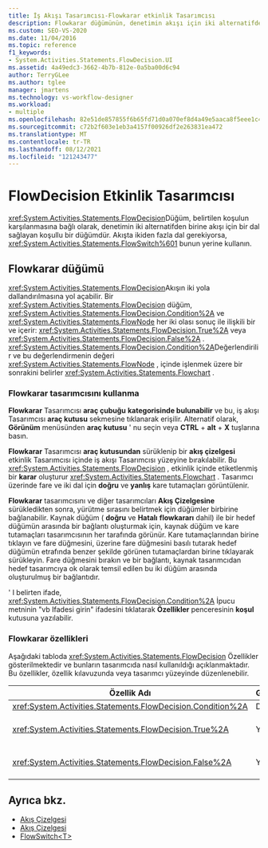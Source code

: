 ```yaml
---
title: İş Akışı Tasarımcısı-Flowkarar etkinlik Tasarımcısı
description: Flowkarar düğümünün, denetimin akışı için iki alternatifden birine bir dal sağlayan bir koşullu düğüm olduğunu öğrenin.
ms.custom: SEO-VS-2020
ms.date: 11/04/2016
ms.topic: reference
f1_keywords:
- System.Activities.Statements.FlowDecision.UI
ms.assetid: 4a49edc3-3662-4b7b-812e-0a5ba00d6c94
author: TerryGLee
ms.author: tglee
manager: jmartens
ms.technology: vs-workflow-designer
ms.workload:
- multiple
ms.openlocfilehash: 82e51de857855f6b65fd71d0a070ef8d4a49e5aaca8f5eee1c47a33e72ef5781
ms.sourcegitcommit: c72b2f603e1eb3a4157f00926df2e263831ea472
ms.translationtype: MT
ms.contentlocale: tr-TR
ms.lasthandoff: 08/12/2021
ms.locfileid: "121243477"
---
```

# <a name="flowdecision-activity-designer"></a>FlowDecision Etkinlik Tasarımcısı

<xref:System.Activities.Statements.FlowDecision>Düğüm, belirtilen koşulun karşılanmasına bağlı olarak, denetimin iki alternatifden birine akışı için bir dal sağlayan koşullu bir düğümdür. Akışta ikiden fazla dal gerekiyorsa, <xref:System.Activities.Statements.FlowSwitch%601> bunun yerine kullanın.

## <a name="the-flowdecision-node"></a>Flowkarar düğümü

<xref:System.Activities.Statements.FlowDecision>Akışın iki yola dallandırılmasına yol açabilir. Bir <xref:System.Activities.Statements.FlowDecision> düğüm, <xref:System.Activities.Statements.FlowDecision.Condition%2A> ve <xref:System.Activities.Statements.FlowNode> her iki olası sonuç ile ilişkili bir ve içerir: <xref:System.Activities.Statements.FlowDecision.True%2A> veya <xref:System.Activities.Statements.FlowDecision.False%2A> . <xref:System.Activities.Statements.FlowDecision.Condition%2A>Değerlendirilir ve bu değerlendirmenin değeri <xref:System.Activities.Statements.FlowNode> , içinde işlenmek üzere bir sonrakini belirler <xref:System.Activities.Statements.Flowchart> .

### <a name="using-the-flowdecision-designer"></a>Flowkarar tasarımcısını kullanma

**Flowkarar** Tasarımcısı **araç çubuğu** **kategorisinde bulunabilir** ve bu, iş akışı Tasarımcısı **araç kutusu** sekmesine tıklanarak erişilir. Alternatif olarak, **Görünüm** menüsünden **araç kutusu** ' nu seçin veya **CTRL** + **alt** + **X** tuşlarına basın.

**Flowkarar** Tasarımcısı **araç kutusundan** sürüklenip bir **akış çizelgesi** etkinlik Tasarımcısı içinde iş akışı Tasarımcısı yüzeyine bırakılabilir. Bu <xref:System.Activities.Statements.FlowDecision> , etkinlik içinde etiketlenmiş bir **karar** oluşturur <xref:System.Activities.Statements.Flowchart> . Tasarımcı üzerinde fare ve iki dal için **doğru** ve **yanlış** kare tutamaçları görüntülenir.

**Flowkarar** tasarımcısını ve diğer tasarımcıları **Akış Çizelgesine** sürükledikten sonra, yürütme sırasını belirtmek için düğümler birbirine bağlanabilir. Kaynak düğüm ( **doğru** ve **Hatalı** **flowkararı** dahil) ile bir hedef düğümün arasında bir bağlantı oluşturmak için, kaynak düğüm ve kare tutamaçları tasarımcısının her tarafında görünür. Kare tutamaçlarından birine tıklayın ve fare düğmesini, üzerine fare düğmesini basılı tutarak hedef düğümün etrafında benzer şekilde görünen tutamaçlardan birine tıklayarak sürükleyin. Fare düğmesini bırakın ve bir bağlantı, kaynak tasarımcıdan hedef tasarımcıya ok olarak temsil edilen bu iki düğüm arasında oluşturulmuş bir bağlantıdır.

' I belirten ifade, <xref:System.Activities.Statements.FlowDecision.Condition%2A> İpucu metninin "vb Ifadesi girin" ifadesini tıklatarak **Özellikler** penceresinin **koşul** kutusuna yazılabilir.

### <a name="the-flowdecision-properties"></a>Flowkarar özellikleri

Aşağıdaki tabloda <xref:System.Activities.Statements.FlowDecision> Özellikler gösterilmektedir ve bunların tasarımcıda nasıl kullanıldığı açıklanmaktadır. Bu özellikler, özellik kılavuzunda veya tasarımcı yüzeyinde düzenlenebilir.

|Özellik Adı|Gerekli|Kullanım|
|-|--------------|-|
|<xref:System.Activities.Statements.FlowDecision.Condition%2A>|Doğru|Akış denetiminin hangi yolu aldığını belirleyen koşul.|
|<xref:System.Activities.Statements.FlowDecision.True%2A>|Yanlış|Tatmin olursa akış denetimi tarafından alınan yol <xref:System.Activities.Statements.FlowDecision.Condition%2A> .|
|<xref:System.Activities.Statements.FlowDecision.False%2A>|Yanlış|Memnun değilse akış denetimi tarafından alınan yol <xref:System.Activities.Statements.FlowDecision.Condition%2A> .|

## <a name="see-also"></a>Ayrıca bkz.

- [Akış Çizelgesi](../workflow-designer/flowchart-activity-designers.md)
- [Akış Çizelgesi](../workflow-designer/flowchart-activity-designer.md)
- [FlowSwitch\<T>](../workflow-designer/flowswitch-t-activity-designer.md)

